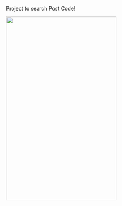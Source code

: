 Project to search Post Code!

<img src="https://user-images.githubusercontent.com/125614063/235684821-09287823-6820-4ee0-9f15-0fe654e26539.gif" width="300" height="500">


